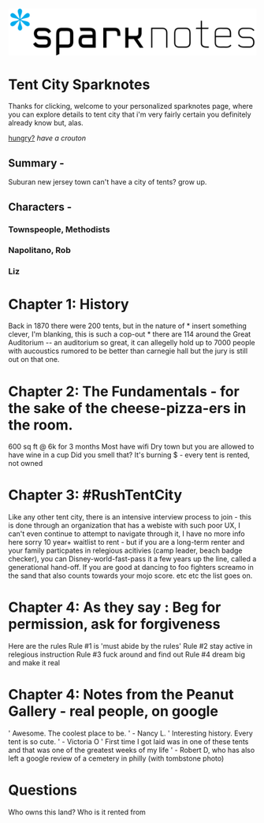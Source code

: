 ![jump](2560px-SparkNotes_logo.svg.png)
# Tent City Sparknotes 
Thanks for clicking, welcome to your personalized sparknotes page, where you can explore details to tent city that i'm very fairly certain you definitely already know but, alas. 

[hungry?](https://crouton.net/) 
_have a crouton_



## Summary - 
Suburan new jersey town can't have a city of tents? grow up. 

## Characters - 
### Townspeople, Methodists 
### Napolitano, Rob 
### Liz 

# Chapter 1: History 
Back in 1870 there were 200 tents, but in the nature of * insert something clever, I'm blanking, this is such a cop-out * there are 114 around the Great Auditorium -- an auditorium so great, it can allegelly hold up to 7000 people with aucoustics rumored to be better than carnegie hall but the jury is still out on that one. 


# Chapter 2: The Fundamentals - for the sake of the cheese-pizza-ers in the room. 
600 sq ft @ 6k for 3 months 
Most have wifi 
Dry town but you are allowed to have wine in a cup 
Did you smell that? It's burning $ - every tent is rented, not owned

# Chapter 3: #RushTentCity 
Like any other tent city, there is an intensive interview process to join - this is done through an organization that has a webiste with such poor UX, I can't even continue to attempt to navigate through it, I have no more info here sorry 
10 year+ waitlist to rent - but if you are a long-term renter and your family particpates in relegious acitivies (camp leader, beach badge checker), you can Disney-world-fast-pass it a few years up the line, called a generational hand-off. If you are good at dancing to foo fighters screamo in the sand that also counts towards your mojo score. etc etc the list goes on. 



# Chapter 4: As they say : Beg for permission, ask for forgiveness
Here are the rules 
Rule #1 is 'must abide by the rules' 
Rule #2 stay active in relegious instruction 
Rule #3 fuck around and find out 
Rule #4 dream big and make it real

# Chapter 4: Notes from the Peanut Gallery - real people, on google 
' Awesome. The coolest place to be. ' - Nancy L. 
' Interesting history. Every tent is so cute. ' - Victoria O
' First time I got laid was in one of these tents and that was one of the greatest weeks of my life ' - Robert D, who has also left a google review of a cemetery in philly (with tombstone photo) 

# Questions 
Who owns this land? Who is it rented from
